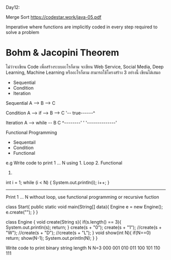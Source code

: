
Day12:

Merge Sort
https://codestar.work/java-05.pdf

Imperative 
where functions are implicitly
coded in every step required
to solve a problem

Bohm & Jacopini Theorem
=======================
ไม่ว่าจะเขียน Code เพื่อสร้างระบบอะไรก็ตาม
จะเขียน Web Service, Social Media,
Deep Learning, Machine Learning หรืออะไรก็ตาม
สามารถใช้โครงสร้าง 3 อย่างนี้ เขียนได้เสมอ
- Sequential
- Condition
- Iteration

Sequential 
A --> B --> C

Condition
A --> if --> B --> C
     '-- true------^

Iteration
A --> while -- B     C
      ^--------'     '
	  '--------------'


Functional Programming
- Sequentail
- Condition
- Functional

e.g Write code to print 1 ... N using 1. Loop 2. Functional

1.
int i = 1;
while (i < N) {
	System.out.println(i);
	i++;
}

-----

Print 1 ... N without loop, use functional programming or recursive fuction

class Start{
    public static void main(String[] data){
        Engine e = new Engine();
        e.create("");
    }
}

class Engine {
    void create(String s){
        if(s.length() == 3){
            System.out.println(s);
            return;
        }
        create(s + "0");
        create(s + "1");
		//create(s + "W");
		//create(s + "D");
		//create(s + "L");
    }
    void show(int N){
        if(N==0) return;
        show(N-1);
        System.out.println(N);
    }
}

Write code to print binary string length N
N=3		000 001 010 011 100 101 110 111



